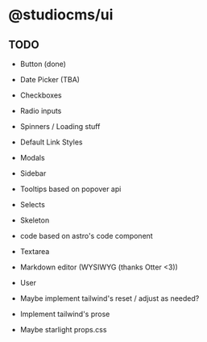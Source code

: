 # @studiocms/ui

## TODO

- Button (done)
- Date Picker (TBA)
- Checkboxes
- Radio inputs
- Spinners / Loading stuff
- Default Link Styles
- Modals
- Sidebar
- Tooltips based on popover api
- Selects
- Skeleton
- code based on astro's code component
- Textarea
- Markdown editor (WYSIWYG (thanks Otter <3))
- User

- Maybe implement tailwind's reset / adjust as needed?
- Implement tailwind's prose
- Maybe starlight props.css
